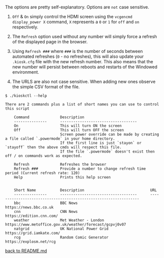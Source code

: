 The options are pretty self-explanatory. Options are `not` case sensitive.

1. `Off` & `On` simply control the HDMI screen using the `vcgencmd display_power X` command, `X` represents a `0` or `1` for `off` and `on` respectively.

2. The `Refresh` option used without any number will simply force a refresh of the displayed page in the browser.

3. Using `Refresh ###` where `###` is the number of seconds between automated refreshes (`0` - no refreshes), this will also update your `.kiosk.cfg` file with the new refresh number. This also means that the new number will persist between reboots and restarts of the Windowed environment.

4. The URLS are also not case sensitive. When adding new ones observe the simple CSV format of the file. 

```
$ ./kioskctl --help 

There are 2 commands plus a list of short names you can use to control this script

    Command              Description                              
    ---------------      -----------------------------------      
    On                   This will turn ON the screen             
    Off                  This will turn OFF the screen            
                         Screen power override can be made by creating a file called `.powermode` in your home directory. 
                         If the first line is just `stayon` or `stayoff` then the above cmds will respect this file. 
                         If the file `.powermode` doesn't exist then off / on commands work as expected. 

    Refresh              Refreshes the browser                    
    Refresh ###          Provide a number to change refresh time period (Current refresh rate: 120) 
    Help                 Prints this help screen                  


    Short Name           Description                              URL                                      
    ---------------      -----------------------------------      ----------------------------------------------------------------- 
    bbc                  BBC News                                 https://news.bbc.co.uk                   
    cnn                  CNN News                                 https://edition.cnn.com/                 
    weather              Met Weather - London                     https://www.metoffice.gov.uk/weather/forecast/gcpvj0v07 
    natgrid              UK National Power Grid                   https://grid.iamkate.com/                
    rcg                  Random Comic Generator                   https://explosm.net/rcg                  
```

[back to README.md](https://github.com/M1XZG/Raspberry-pi-kiosk-config)
